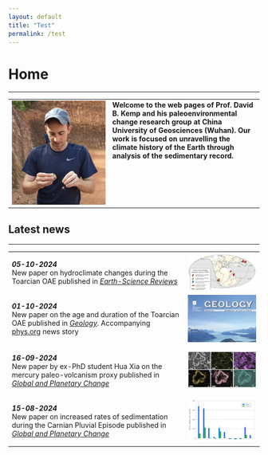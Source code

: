 ```yaml
---
layout: default
title: "Test"
permalink: /test
---
```

# Home
* * *
<table>
    <tr>
        <td style="width:40%">
            <img src="/images/profilepic.jpeg" alt="David B. Kemp">
        </td>
        <td valign="top">
           <div class="verticalLine"><b>Welcome to the web pages of Prof. David B. Kemp and his paleoenvironmental change research group at China University of Geosciences (Wuhan). Our work is focused on unravelling the climate history of the Earth through analysis of the sedimentary record.</b></div>
        </td>
    </tr>
</table>

## Latest news
* * *
<table>
    <tr>
        <td valign="top" style="width:70%">
            <p><b><i>05-10-2024</i></b><br>New paper on hydroclimate changes during the Toarcian OAE published in <i><a href="https://www.sciencedirect.com/science/article/abs/pii/S0012825224002745">Earth-Science Reviews</a></i></p>
        </td>
        <td valign="middle">
            <img src="/images/esr_news.png" alt="Earth-Science Reviews paper">
        </td>
    </tr>
    <tr>
        <td valign="top" style="width:70%">
            <p><b><i>01-10-2024</i></b><br>New paper on the age and duration of the Toarcian OAE published in <i><a href="https://pubs.geoscienceworld.org/gsa/geology/article-abstract/52/12/891/648350/The-timing-and-duration-of-large-scale-carbon?redirectedFrom=fulltext">Geology</a></i>. Accompanying <a href="https://phys.org/news/2024-10-scientists-duration-major-hyperthermal-event.html">phys.org</a> news story</p>
        </td>
        <td valign="middle">
            <img src="/images/geology_news.png" alt="Geology paper">
        </td>
    </tr>
    <tr>
        <td valign="top" style="width:70%">
            <p><b><i>16-09-2024</i></b><br>New paper by ex-PhD student Hua Xia on the mercury paleo-volcanism proxy published in <i><a href="https://www.sciencedirect.com/science/article/abs/pii/S0921818124002364">Global and Planetary Change</a></i></p>
        </td>
        <td valign="middle">
            <img src="/images/huahg_news.png" alt="Global and Planetary Change paper">
        </td>
    </tr>
    <tr>
        <td valign="top" style="width:70%">
            <p><b><i>15-08-2024</i></b><br>New paper on increased rates of sedimentation during the Carnian Pluvial Episode published in <i><a href="https://www.sciencedirect.com/science/article/abs/pii/S0921818124000845?dgcid=rss_sd_all">Global and Planetary Change</a></i></p>
        </td>
        <td valign="middle">
            <img src="/images/cpe_news.png" alt="Carnian CPE paper">
        </td>
    </tr>
</table>
